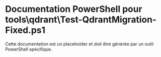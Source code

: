 # Documentation PowerShell pour tools\qdrant\Test-QdrantMigration-Fixed.ps1

Cette documentation est un placeholder et doit être générée par un outil PowerShell spécifique.

